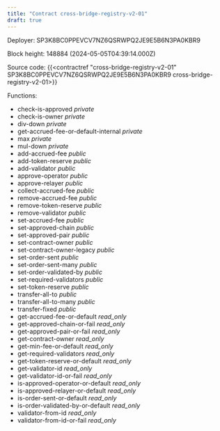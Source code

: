 ```yaml
---
title: "Contract cross-bridge-registry-v2-01"
draft: true
---
```

Deployer: SP3K8BC0PPEVCV7NZ6QSRWPQ2JE9E5B6N3PA0KBR9


 



Block height: 148884 (2024-05-05T04:39:14.000Z)

Source code: {{<contractref "cross-bridge-registry-v2-01" SP3K8BC0PPEVCV7NZ6QSRWPQ2JE9E5B6N3PA0KBR9 cross-bridge-registry-v2-01>}}

Functions:

* check-is-approved _private_
* check-is-owner _private_
* div-down _private_
* get-accrued-fee-or-default-internal _private_
* max _private_
* mul-down _private_
* add-accrued-fee _public_
* add-token-reserve _public_
* add-validator _public_
* approve-operator _public_
* approve-relayer _public_
* collect-accrued-fee _public_
* remove-accrued-fee _public_
* remove-token-reserve _public_
* remove-validator _public_
* set-accrued-fee _public_
* set-approved-chain _public_
* set-approved-pair _public_
* set-contract-owner _public_
* set-contract-owner-legacy _public_
* set-order-sent _public_
* set-order-sent-many _public_
* set-order-validated-by _public_
* set-required-validators _public_
* set-token-reserve _public_
* transfer-all-to _public_
* transfer-all-to-many _public_
* transfer-fixed _public_
* get-accrued-fee-or-default _read_only_
* get-approved-chain-or-fail _read_only_
* get-approved-pair-or-fail _read_only_
* get-contract-owner _read_only_
* get-min-fee-or-default _read_only_
* get-required-validators _read_only_
* get-token-reserve-or-default _read_only_
* get-validator-id _read_only_
* get-validator-id-or-fail _read_only_
* is-approved-operator-or-default _read_only_
* is-approved-relayer-or-default _read_only_
* is-order-sent-or-default _read_only_
* is-order-validated-by-or-default _read_only_
* validator-from-id _read_only_
* validator-from-id-or-fail _read_only_
